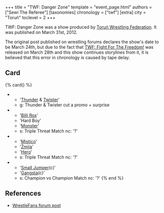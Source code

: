 +++
title = "TWF: Danger Zone"
template = "event_page.html"
authors = ["Sewi The Referee"]
[taxonomies]
chronology = ["twf"]
[extra]
city = "Toruń"
toclevel = 2
+++

TWF: Danger Zone was a show produced by [Toruń Wrestling Federation](@/o/twf.md). It was published on March 31st, 2012. 

The original post published on wrestling forums declares the show's date to be March 24th, but due to the fact that [TWF: Fight For The Freedom!](@/e/twf/2012-03-28-twf-fight-for-freedom.md) was released on March 28th and this show continues storylines from it, it is believed that this error in chronology is caused by tape delay.

## Card

{% card() %}
- - '[Thunder](@/w/thunder.md) & [Twister](@/w/twister.md)'
  - g: Thunder & Twister cut a promo + surprise
- - '[Billi Rox](@/w/corin-mear.md)'
  - 'Hard Boy'
  - '[Monster](@/w/chris-hunter.md)'
  - s: Triple Threat Match
    nc: '?'
- - '[Mistico](@/w/mistico.md)'
  - '[Żmija](@/w/zmija.md)'
  - '[Hero](@/w/pj-blake.md)'
  - s: Triple Threat Match
    nc: '?'
- - '[Small Jumper](@/w/small-jumper.md)(c)'
  - '[Gangsta](@/w/gangsta.md)(c)'
  - s: Champion vs Champion Match
    nc: '?'
{% end %}

## References

* [WrestleFans forum post](https://wrestlefans.pl/forum/viewtopic.php?f=59&t=28769)
